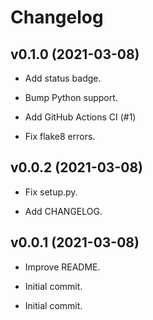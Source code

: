 # Changelog


## v0.1.0 (2021-03-08)

* Add status badge.

* Bump Python support.

* Add GitHub Actions CI (#1)

* Fix flake8 errors.


## v0.0.2 (2021-03-08)

* Fix setup.py.

* Add CHANGELOG.


## v0.0.1 (2021-03-08)

* Improve README.

* Initial commit.

* Initial commit.


